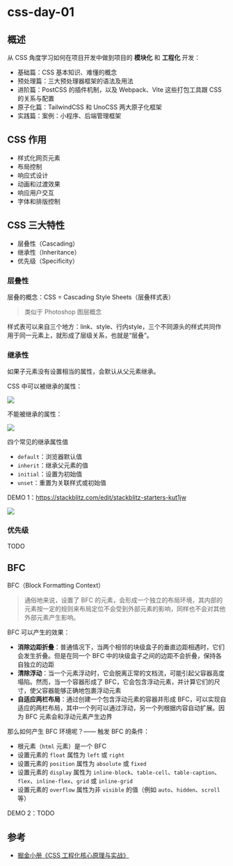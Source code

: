 # css-day-01

## 概述

从 CSS 角度学习如何在项目开发中做到项目的 **模块化** 和 **工程化** 开发：
- 基础篇：CSS 基本知识、难懂的概念
- 预处理篇：三大预处理器框架的语法及用法
- 进阶篇：PostCSS 的插件机制，以及 Webpack、Vite 这些打包工具跟 CSS 的关系与配置
- 原子化篇：TailwindCSS 和 UnoCSS 两大原子化框架
- 实践篇：案例：小程序、后端管理框架

## CSS 作用

- 样式化网页元素
- 布局控制
- 响应式设计
- 动画和过渡效果
- 响应用户交互
- 字体和排版控制

## CSS 三大特性

- 层叠性（Cascading）
- 继承性（Inheritance）
- 优先级（Specificity）

### 层叠性

层叠的概念：CSS = Cascading Style Sheets（层叠样式表）

> 类似于 Photoshop 图层概念

样式表可以来自三个地方：link、style、行内style，三个不同源头的样式共同作用于同一元素上，就形成了层级关系，也就是“层叠”。

### 继承性

如果子元素没有设置相当的属性，会默认从父元素继承。

CSS 中可以被继承的属性：

![](https://s1.mintiny.com/bhtc328/i/2024/02/18/nra.png)


不能被继承的属性：

![](https://s1.mintiny.com/bhtc328/i/2024/02/18/x1nq.png)

四个常见的继承属性值
- `default`：浏览器默认值
- `inherit`：继承父元素的值
- `initial`：设置为初始值
- `unset`：重置为关联样式或初始值

DEMO 1：https://stackblitz.com/edit/stackblitz-starters-kut1jw

![](https://s1.mintiny.com/bhtc328/i/2024/02/18/6lma1.png)

### 优先级

TODO

## BFC

BFC（Block Formatting Context） 

> 通俗地来说，设置了 BFC 的元素，会形成一个独立的布局环境，其内部的元素按一定的规则来布局定位不会受到外部元素的影响，同样也不会对其他外部元素产生影响。

BFC 可以产生的效果：
- **消除边距折叠**：普通情况下，当两个相邻的块级盒子的垂直边距相遇时，它们会发生折叠。但是在同一个 BFC 中的块级盒子之间的边距不会折叠，保持各自独立的边距
- **清除浮动**：当一个元素浮动时，它会脱离正常的文档流，可能引起父容器高度塌陷。然而，当一个容器形成了 BFC，它会包含浮动元素，并计算它们的尺寸，使父容器能够正确地包裹浮动元素
- **自适应两栏布局**：通过创建一个包含浮动元素的容器并形成 BFC，可以实现自适应的两栏布局，其中一个列可以通过浮动，另一个列根据内容自动扩展。因为 BFC 元素会和浮动元素产生边界

那么如何产生 BFC 环境呢？—— 触发 BFC 的条件：
- 根元素（`html` 元素）是一个 BFC
- 设置元素的 `float` 属性为 `left` 或 `right`
- 设置元素的 `position` 属性为 `absolute` 或 `fixed`
- 设置元素的 `display` 属性为 `inline-block`、`table-cell`、`table-caption`、`flex`、`inline-flex`、`grid` 或 `inline-grid`
- 设置元素的 `overflow` 属性为非 `visible` 的值（例如 `auto`、`hidden`、`scroll` 等）

DEMO 2：TODO

## 参考

- [掘金小册《CSS 工程化核心原理与实战》](https://s.juejin.cn/ds/iNa57s3a/)